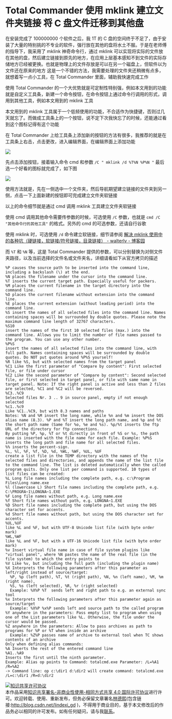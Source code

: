 
# Total Commander 使用 mklink 建立文件夹链接 将 C 盘文件迁移到其他盘

在安装完成了 100000000 个软件之后，我 1T 的 C 盘的空间终于不足了，由于安装了大量的特别挑的不专业的软件，强行放在其他的盘将水土不服。于是在老师傅的指导下，我采用了 mklink 神奇命令行，通过 mklink 可以实现将实际的文件放在其他的盘，然后建立链接到原先的地方，在应用上层基本感知不到文件的实际存储地方已经被更换。也就是物理上的文件存放是可以在另一个磁盘上，但软件以为文件还在原来的地方
这是一个不错的方法，我需要处理的文件夹还稍微有点多，就想着写一点小工具，在 Total Commander 里面，辅助我快速完成工作

<!--more-->



<!-- 标签：TotalCommander -->
<!-- 发布 -->
<!-- 博客 -->

使用 Total Commander 的一个大优势就是可定制性特别强，例如本文用到的功能就是自定义工具条，新建一个命令按钮，在命令按钮上通过命令行调用的形式，调用到其他工具，例如本文用到的 mklink 工具

本文用到的 mklink 工具属于一个低频使用的功能，不合适作为快捷键，否则过几天就忘了。而做成工具条上的一个按钮，说不定下次我快忘了的时候，还能通过看到这个图标记得有这个功能

在 Total Commander 上给工具条上添加新的按钮的方法有很多，我推荐的就是在工具条上右击，点击更改，进入编辑界面，在编辑界面上添加功能

![](http://image.acmx.xyz/lindexi%2F20224171453223174.jpg)

先点击添加按钮，接着输入命令 cmd 和参数 `/C " mklink /d %T%N %P%N "` 最后选一个好看的图标就完成了，如下图

![](http://image.acmx.xyz/lindexi%2F2022417151158058.jpg)

使用方法就是，先在一侧选中一个文件夹，然后导航期望建立链接的文件夹到另一侧，点击一下上面新建的按钮即可完成建立文件夹软链接

以上的命令细节就是通过 cmd 调用 mklink 工具建立文件夹软链接

使用 cmd 调用其他命令需要传参数的时候，可选使用 `/C` 参数，也就是 `cmd /C "其他命令行的其他工具"` 的格式。另外的 cmd 的可选参数，还请自行谷歌

使用 mklink 时，可选使用 `/d` 命令建立软链接，细节请参阅 [解决 mklink 使用中的各种坑（硬链接，软链接/符号链接，目录链接） - walterlv - 博客园](https://www.cnblogs.com/walterlv/p/10236475.html)

而 `%T` 和 `%N` 等，这是 Total Commander 提供的参数，可以分别替换为对侧文件夹路径，以及当前选择的文件名或文件夹名，详细请看如下从官方拷贝的描述

```
%P causes the source path to be inserted into the command line, including a backslash (\) at the end.
%N places the filename under the cursor into the command line. 
%T inserts the current target path. Especially useful for packers.
%M places the current filename in the target directory into the command line.
%O places the current filename without extension into the command line. 
%E places the current extension (without leading period) into the command line.
%S insert the names of all selected files into the command line. Names containing spaces will be surrounded by double quotes. Please note the maximum command line length of 32767 characters.
%S10
insert the names of the first 10 selected files (max.) into the command line. Allows you to limit the number of file names passed to the program. You can use any other number.
%P%S
insert the names of all selected files into the command line, with full path. Names containing spaces will be surrounded by double quotes. Do NOT put quotes around %P%S yourself!
%R like %S, but with selected names from the target panel
%C1 Like the first parameter of "Compare by content": First selected file, or file under cursor
%C2 Like the second parameter of "Compare by content": Second selected file, or first selected in target panel, or file with same name in target panel. Note: If the right panel is active and less than 2 files are selected, %C1 and %C2 will be reversed.
%C3..%C9
Selected files Nr. 3 .. 9 in source panel, empty if not enough selected
%c1..%c9
Like %C1..%C9, but with 8.3 names and paths
Notes: %N and %M insert the long name, while %n and %m insert the DOS alias name (8.3). %P and %T insert the long path name, and %p and %t the short path name (Same for %o, %e and %s). %p/%t inserts the ftp URL of the directory for ftp connections.
By putting %P, %p, %T or %t directly in front of %S or %s, the path name is inserted with the file name for each file. Example: %P%S inserts the long path and file name for all selected files.
%% inserts the percent-sign.
%L, %l, %F, %f, %D, %d, %WL, %WF, %UL, %UF
create a list file in the TEMP directory with the names of the selected files and directories, and appends the name of the list file to the command line. The list is deleted automatically when the called program quits. Only one list per command is supported. 10 types of list files can be created:
%L Long file names including the complete path, e.g. c:\Program Files\Long name.exe
%l (lowercase L) Short file names including the complete path, e.g. C:\PROGRA~1\LONGNA~1.EXE
%F Long file names without path, e.g. Long name.exe
%f Short file names without path, e.g. LONGNA~1.EXE
%D Short file names including the complete path, but using the DOS character set for accents.
%d Short file names without path, but using the DOS character set for accents.
%UL,%UF
like %L and %F, but with UTF-8 Unicode list file (with byte order mark)
%WL,%WF
like %L and %F, but with a UTF-16 Unicode list file (with byte order mark)
%v Insert virtual file name in case of file system plugins like "virtual panel", where %N pastes the name of the real file (in the file system) to which the entry points to
%V Like %v, but including the full path (including the plugin name)
%X Interprets the following parameters after this parameter as left/right instead of source/target:
  %P, %p (left path), %T, %t (right path), %N, %n (left name), %M, %m (right name),
  %S, %s (left selected), %R, %r (right selected)
  Example: %X%P %T  sends left and right path to e.g. an external sync tool
%x Interprets the following parameters after this parameter again as source/target
  Example: %X%P %x%P sends left and source path to the called program
%Y anywhere in the parameters: Pass empty list to program when using one of the List parameters like %L. Otherwise, the file under the cursor would be passed.
%Z anywhere in the parameters: Allow to pass archives as path to programs for %P or %T when inside an archive
  Example: %Z%P passes name of archive to external tool when TC shows contents of an archive
Only when defining alias commands:
%A Inserts the rest of the entered command line
%A1..%A9
Inserts the first until the ninth parameter.
Example: Alias op points to Command: totalcmd.exe Parameter: /L=%A1 /R=%A2
-> Command line: op c:\dir1 d:\dir2 will create command: totalcmd.exe /L=c:\dir1 /R=d:\dir2
```





<a rel="license" href="http://creativecommons.org/licenses/by-nc-sa/4.0/"><img alt="知识共享许可协议" style="border-width:0" src="https://licensebuttons.net/l/by-nc-sa/4.0/88x31.png" /></a><br />本作品采用<a rel="license" href="http://creativecommons.org/licenses/by-nc-sa/4.0/">知识共享署名-非商业性使用-相同方式共享 4.0 国际许可协议</a>进行许可。欢迎转载、使用、重新发布，但务必保留文章署名[林德熙](http://blog.csdn.net/lindexi_gd)(包含链接:http://blog.csdn.net/lindexi_gd )，不得用于商业目的，基于本文修改后的作品务必以相同的许可发布。如有任何疑问，请与我[联系](mailto:lindexi_gd@163.com)。